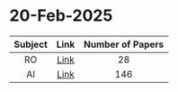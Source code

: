 # 20-Feb-2025

| Subject | Link | Number of Papers |
|:-----:|:----:|:----------------:|
| RO | [Link](https://github.com/KJaebye/EmbodiedAI-Robotics-arXiv-Daily-Reporter/tree/main/20-Feb-2025/RO) | 28 |
| AI | [Link](https://github.com/KJaebye/EmbodiedAI-Robotics-arXiv-Daily-Reporter/tree/main/20-Feb-2025/AI) | 146 |
